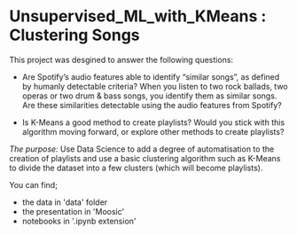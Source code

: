 # Unsupervised_ML_with_KMeans : Clustering Songs

This project was desgined to answer the following questions:

- Are Spotify’s audio features able to identify “similar songs”, as defined by humanly detectable criteria? When you listen to two rock ballads, two operas or two drum & bass songs, you identify them as similar songs. Are these similarities detectable using the audio features from Spotify?
  
- Is K-Means a good method to create playlists? Would you stick with this algorithm moving forward, or explore other methods to create playlists?

*The purpose:* Use Data Science to add a degree of automatisation to the creation of playlists and use a basic clustering algorithm such as K-Means to divide the dataset into a few clusters (which will become playlists).

You can find;

- the data in 'data' folder
- the presentation in 'Moosic'
- notebooks in '.ipynb extension'
